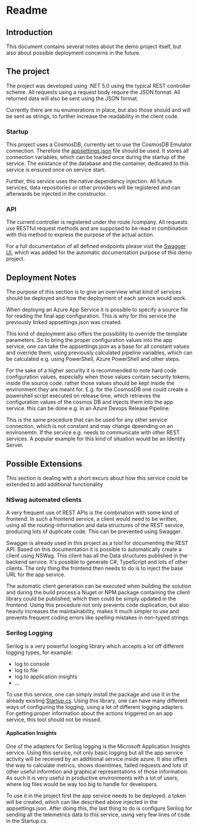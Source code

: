﻿# Readme

## Introduction

This document contains several notes about the demo project itself, but also about possible deployment concerns in the future. 

## The project

The project was developed using .NET 5.0 using the typical REST controller scheme. All requests using a request body require the JSON format. All returned data will also be sent using the JSON format.

Currently there are nu enumerations in place, but also those should and will be sent as strings, to further increase the readability in the client code.

### Startup

This project uses a CosmosDB, currently set to use the CosmosDB Emulator connection. Therefore the [appsettings.json](appsettings.json) file should be used. It stores all connection variables, which can be loaded once during the startup of the service. The existance of the database and the container, dedicated to this service is ensured once on service start.

Further, this service uses the native dependency injection. All future services, data repositories or other providers will be registered and can afterwards be injected in the constructor.

### API

The current controller is registered under the route /company. All requests use RESTful request methods and are supposed to be read in combination with this method to express the purpose of the actual action.

For a full documentation of all defined endpoints please visit the [Swagger UI](https://localhost:5001/swagger), which was added for the automatic documentation purpose of this demo project.

## Deployment Notes

The purpose of this section is to give an overview what kind of services should be deployed and how the deployment of each service would work.

When deployng an Azure App Service it is possible to specify a source file for reading the final app configuration. This is why for this service the previously linked appsettings.json was created.

This kind of deployment also offers the possibility to override the template parameters. So to bring the proper configuration values into the app service, one can take the appsettings.json as a base for all constant values and override them, using previously calculated pipeline variables, which can be calculated e.g. using PowerShell, Azure PowerShell and other steps.

For the sake of a higher security it is recommended to note hard code configuration values, especially when those values contain security tokens, inside the source code. rather those values should be kept inside the environment they are meant for. E.g. for the CosmosDB one could create a powershell script executed on release time, which retrieves the configuration values of the cosmos DB and injects them into the app service. this can be done e.g. in an Azure Devops Release Pipeline. 

This is the same procedure that can be used for any other service connection, which is not constant and may change dpeending on an environemtn. If the service e.g. needs to communicate with other REST services. A popular example for this kind of situation would be an Identity Server.

## Possible Extensions

This section is dealing with a short excurs about how this service could be extended to add additional functionality

### NSwag automated clients

A very frequent use of REST APIs is the combination with some kind of frontend. In such a frontend service, a client would need to be written, using all the routing-information and data structures of the REST service, producing lots of duplicate code. This can be prevented using Swagger. 

Swagger is already used in this project as a tool for documenting the REST API. Based on this documentation it is possible to automatically create a client using NSWag. This client has all the Data structures published in the backend service. It's possible to generate C#, TypeScript and lots of other clients. The only thing the frontend then needs to do is to inject the base URL for the app service. 

The automatic client generation can be executed when building the solution and during the build process a Nuget or NPM package containing the client library could be published, which then could be simply updated in the frontend. Using this procedure not only prevents code duplication, but also heavily increases the maintainability, makes it much simpler to use and prevents frequent coding errors like spelling mistakes in non-typed strings.

### Serilog Logging

Serilog is a very powerful looging library which accepts a lot off different logging types, for example:
- log to console
- log to file
- log to application insights
- ...

To use this service, one can simply install the package and use it in the already existing [Startup.cs](Startup.cs). Using this library, one can have many different ways of configuring the logging, using a lot of different logging adapters. For getting proper information about the actions triggered on an app service, this tool should not be missed.

#### Application Insights

One of the adapters for Serilog logging is the Microsoft Application Insights service. Using this service, not only basic logging but all the app service activity will be received by an additional service inside azure. It also offers the way to calculate metrics, shows downtimes, failed requests and lots of other useful informtion and graphical representations of those information. As such it is very useful in productive environments with a lot of users, where log files would be way too big to handle for developers.

To use it in the project first the app service needs to be deployed. a token will be created, which can like described above injected in the appsettings.json. After doing this, the last thing to do is configure Serilog for sending all the telemetrics data to this service, using very few lines of code in the Startup.cs.

